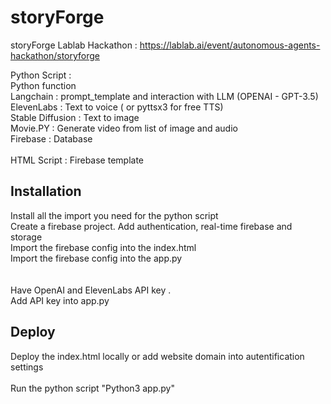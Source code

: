 # storyForge
storyForge
Lablab Hackathon : https://lablab.ai/event/autonomous-agents-hackathon/storyforge

Python Script : <br> Python function <br>
Langchain : prompt_template and interaction with LLM (OPENAI - GPT-3.5) <br>
ElevenLabs : Text to voice ( or pyttsx3 for free TTS) <br>
Stable Diffusion : Text to image <br>
Movie.PY : Generate video from list of image and audio <br>
Firebase : Database <br>
<br>
HTML Script : Firebase template

<h2>Installation</h2>
Install all the import you need for the python script <br>
Create a firebase project. Add authentication, real-time firebase and storage <br>
Import the firebase config into the index.html <br>
Import the firebase config into the app.py <br>
 <br> <br>
Have OpenAI and ElevenLabs API key .<br>
Add API key into app.py

 <h2>Deploy</h2>
 Deploy the index.html locally or add website domain into autentification settings <br> <br>
 Run the python script "Python3 app.py"
